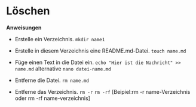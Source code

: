 # Löschen

**Anweisungen**

* Erstelle ein Verzeichnis.
`mkdir name1`


* Erstelle in diesem Verzeichnis eine README.md-Datei.
`touch name.md`


* Füge einen Text in die Datei ein.
`echo "Hier ist die Nachricht" >> name.md`
alternative
`nano datei-name.md`


* Entferne die Datei.
`rm name.md`


* Entferne das Verzeichnis.
`rm -r`
`rm -rf`
[Beipiel:rm -r name-Verzeichnis oder rm -rf name-verzeichnis]
